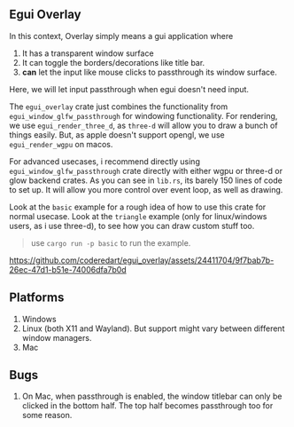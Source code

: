## Egui Overlay
In this context, Overlay simply means a gui application where
1. It has a transparent window surface
2. It can toggle the borders/decorations like title bar.
3. **can** let the input like mouse clicks to passthrough its window surface.

Here, we will let input passthrough when egui doesn't need input. 

The `egui_overlay` crate just combines the functionality from `egui_window_glfw_passthrough` for windowing functionality. 
For rendering, we use `egui_render_three_d`, as `three-d` will allow you to draw a bunch of things easily. 
But, as apple doesn't support opengl, we use `egui_render_wgpu` on macos.

For advanced usecases, i recommend directly using `egui_window_glfw_passthrough` crate directly with either wgpu or three-d or glow backend crates.
As you can see in `lib.rs`, its barely 150 lines of code to set up. It will allow you more control over event loop, as well as drawing.

Look at the `basic` example for a rough idea of how to use this crate for normal usecase.
Look at the `triangle` example (only for linux/windows users, as i use three-d), to see how you can draw custom stuff too.

> use `cargo run -p basic` to run the example.


https://github.com/coderedart/egui_overlay/assets/24411704/9f7bab7b-26ec-47d1-b51e-74006dfa7b0d

## Platforms
1. Windows
2. Linux (both X11 and Wayland). But support might vary between different window managers.
3. Mac

## Bugs
1. On Mac, when passthrough is enabled, the window titlebar can only be clicked in the bottom half. The top half becomes passthrough too for some reason.